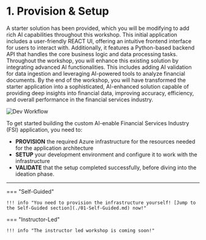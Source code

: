 # 1. Provision & Setup

A starter solution has been provided, which you will be modifying to add rich AI capabilities throughout this workshop. This initial application includes a user-friendly REACT UI, offering an intuitive frontend interface for users to interact with. Additionally, it features a Python-based backend API that handles the core business logic and data processing tasks. Throughout the workshop, you will enhance this existing solution by integrating advanced AI functionalities. This includes adding AI validation for data ingestion and leveraging AI-powered tools to analyze financial documents. By the end of the workshop, you will have transformed the starter application into a sophisticated, AI-enhanced solution capable of providing deep insights into financial data, improving accuracy, efficiency, and overall performance in the financial services industry.

![Dev Workflow](./../../img/workshop-developer-flow.png)

To get started building the custom AI-enable Financial Services Industry (FSI) application, you need to:

- **PROVISION** the required Azure infrastructure for the resources needed for the application architecture
- **SETUP** your development environment and configure it to work with the infrastructure
- **VALIDATE** that the setup completed successfully, before diving into the ideation phase.

---

=== "Self-Guided"

    !!! info "You need to provision the infrastructure yourself! [Jump to the Self-Guided section](./01-Self-Guided.md) now!"  

=== "Instructor-Led"

    !!! info "The instructor led workshop is coming soon!"
<!--
    !!! info "You will use a pre-provisioned VM from Skillable! [Jump ahead to the Instructor-Led section.](./02-Instructor-Led.md)"
-->

